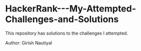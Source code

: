 # HackerRank---My-Attempted-Challenges-and-Solutions
This repository has solutions to the challenges I attempted. 

Author: Girish Nautiyal
